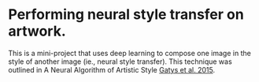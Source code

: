 # Performing neural style transfer on artwork. 
This is a mini-project that uses deep learning to compose one image in the style of another image (ie., neural style transfer). This technique was outlined in A Neural Algorithm of Artistic Style [Gatys et al. 2015](https://arxiv.org/abs/1508.06576). 
